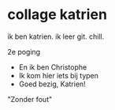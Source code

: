 # collage katrien
ik ben katrien.
ik leer git.
chill.


2e poging

- En ik ben Christophe
- Ik kom hier iets bij typen
- Goed bezig, Katrien!

"Zonder fout"
